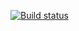 [![Build status](https://ci.appveyor.com/api/projects/status/794tpwpyp3dl379c?svg=true)](https://ci.appveyor.com/project/MargaritaRupasova/api-ci)
